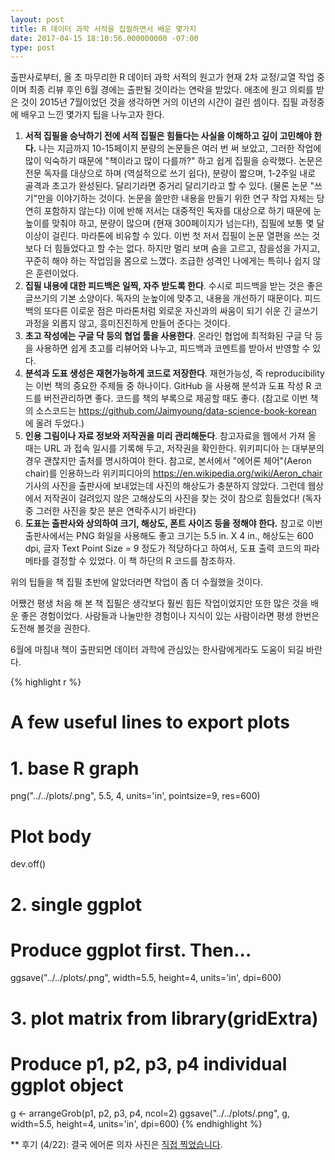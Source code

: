 ```yaml
---
layout: post
title: R 데이터 과학 서적을 집필하면서 배운 몇가지
date: 2017-04-15 18:10:56.000000000 -07:00
type: post
---
```

출판사로부터, 올 초 마무리한 R 데이터 과학 서적의 원고가 현재 2차 교정/교열 작업 중이며 최종 리뷰 후인 6월 경에는 출판될 것이라는 연락을 받았다. 애초에 원고 의뢰를 받은 것이 2015년 7월이었던 것을 생각하면 거의 이년의 시간이 걸린 셈이다. 집필 과정중에 배우고 느낀 몇가지 팁을 나누고자 한다.

1. **서적 집필을 승낙하기 전에 서적 집필은 힘들다는 사실을 이해하고 깊이 고민해야 한다.** 나는 지금까지  10-15페이지 분량의 논문들은 여러 번 써 보았고, 그러한 작업에 많이 익숙하기 때문에 "책이라고 많이 다를까?" 하고 쉽게 집필을 승락했다. 논문은 전문 독자를 대상으로 하며 (역설적으로 쓰기 쉽다), 분량이 짧으며, 1-2주일 내로 골격과 초고가 완성된다. 달리기라면 중거리 달리기라고 할 수 있다. (물론 논문 "쓰기"만을 이야기하는 것이다. 논문을 쓸만한 내용을 만들기 위한 연구 작업 자체는 당연히 포함하지 않는다) 이에 반해 저서는 대중적인 독자를 대상으로 하기 때문에 눈높이를 맞춰야 하고, 분량이 많으며 (현재 300페이지가 넘는다!), 집필에 보통 몇 달 이상이 걸린다. 마라톤에 비유할 수 있다. 이번 첫 저서 집필이 논문 열편을 쓰는 것보다 더 힘들었다고 할 수는 없다. 하지만 멀리 보며 숨을 고르고, 참을성을 가지고, 꾸준히 해야 하는 작업임을 몸으로 느꼈다. 조급한 성격인 나에게는 특히나 쉽지 않은 훈련이었다.
1. **집필 내용에 대한 피드백은 일찍, 자주 받도록 한다**. 수시로 피드백을 받는 것은 좋은  글쓰기의 기본 소양이다. 독자의 눈높이에 맞추고, 내용을 개선하기 때문이다. 피드백의 또다른 이로운 점은 마라톤처럼 외로운 자신과의 싸움이 되기 쉬운 긴 글쓰기 과정을 외롭지 않고, 흥미진진하게 만들어 준다는 것이다.
1. **초고 작성에는 구글 닥 등의 협업 툴을 사용한다**. 온라인 협업에 최적화된 구글 닥 등을 사용하면 쉽게 초고를 리뷰어와 나누고, 피드백과 코멘트를 받아서 반영할 수 있다.
1. **분석과 도표 생성은 재현가능하게 코드로 저장한다**. 재현가능성, 즉 reproducibility 는 이번 책의 중요한 주제들 중 하나이다.  GitHub 을 사용해 분석과 도표 작성 R 코드를 버전관리하면 좋다. 코드를 책의 부록으로 제공할 때도 좋다. (참고로 이번 책의 소스코드는 https://github.com/Jaimyoung/data-science-book-korean 에 올려 두었다.)
1. **인용 그림이나 자료 정보와 저작권을 미리 관리해둔다**. 참고자료을  웹에서 가져 올 때는 URL 과 접속 일시를 기록해 두고, 저작권을 확인한다. 위키피디아 는 대부분의 경우 괜찮지만 출처를 명시하여야 한다. 참고로, 본서에서 "에어론 체어"(Aeron chair)를 인용하느라 위키피디아의 https://en.wikipedia.org/wiki/Aeron_chair 기사의 사진을 출판사에 보내었는데 사진의 해상도가 충분하지 않았다. 그런데 웹상에서 저작권이 걸려있지 않은 고해상도의 사진을 찾는 것이 참으로 힘들었다! (독자중 그러한 사진을 찾은 분은 연락주시기 바란다)
1. **도표는 출판사와 상의하여 크기, 해상도, 폰트 사이즈 등을 정해야 한다.** 참고로 이번 출판사에서는 PNG 화일을 사용해도 좋고 크기는 5.5 in. X 4 in., 해상도는 600 dpi, 글자 Text Point Size = 9 정도가 적당하다고 하여서, 도표 출력 코드의 파라메타를 결정할 수 있었다. 이 책 하단의 R 코드를 참조하자.

위의 팁들을 책 집필 초반에 알았더라면 작업이 좀 더 수월했을 것이다.

어쨌건 평생 처음 해 본 책 집필은 생각보다 훨씬 힘든 작업이었지만 또한 많은 것을 배운 좋은 경험이었다. 사람들과 나눌만한 경험이나 지식이 있는 사람이라면 평생 한번은 도전해 볼것을 권한다.

6월에 마침내 책이 출판되면 데이터 과학에 관심있는 한사람에게라도 도움이 되길 바란다.

 
{% highlight r %}
# A few useful lines to export plots
# 1. base R graph
png("../../plots/.png", 5.5, 4, units='in', pointsize=9, res=600)
# Plot body
dev.off()

# 2. single ggplot
# Produce ggplot first. Then...
ggsave("../../plots/.png", width=5.5, height=4, units='in', dpi=600)

# 3. plot matrix from library(gridExtra)
# Produce p1, p2, p3, p4 individual ggplot object
g <- arrangeGrob(p1, p2, p3, p4, ncol=2)
ggsave("../../plots/.png", g, width=5.5, height=4, units='in', dpi=600)
{% endhighlight %}

 

** 후기 (4/22): 결국 에어론 의자 사진은 [직접 찍었습니다](https://goo.gl/photos/edTEBuqRDGxXVCz7A).

